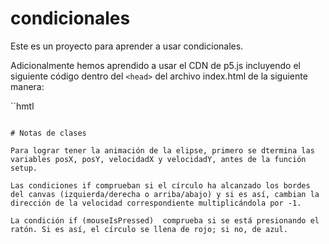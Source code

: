 # condicionales

Este es un proyecto para aprender a usar condicionales.

Adicionalmente hemos aprendido a usar el CDN de p5.js incluyendo el siguiente código dentro del `<head>` del archivo index.html de la siguiente manera:

``hmtl

<script src="https://cdn.jsdelivr.net/npm/p5@1.11.0/lib/p5.min.js"></script>

```

# Notas de clases

Para lograr tener la animación de la elipse, primero se dtermina las variables posX, posY, velocidadX y velocidadY, antes de la función setup.

Las condiciones if comprueban si el círculo ha alcanzado los bordes del canvas (izquierda/derecha o arriba/abajo) y si es así, cambian la dirección de la velocidad correspondiente multiplicándola por -1.

La condición if (mouseIsPressed)  comprueba si se está presionando el ratón. Si es así, el círculo se llena de rojo; si no, de azul.

```
